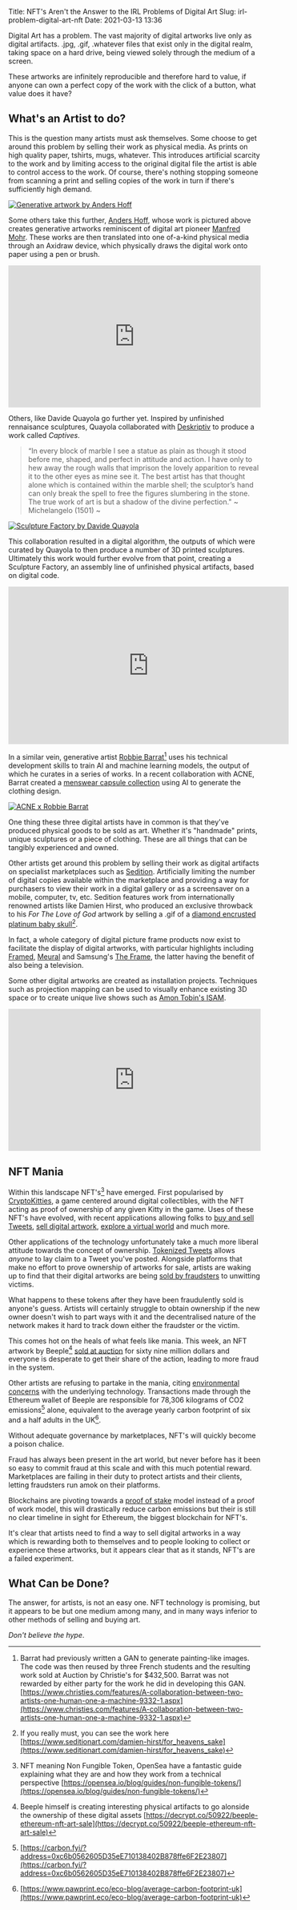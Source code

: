 Title: NFT's Aren't the Answer to the IRL Problems of Digital Art
Slug: irl-problem-digital-art-nft
Date: 2021-03-13 13:36

Digital Art has a problem. The vast majority of digital artworks live only as digital artifacts. .jpg, .gif, .whatever files that exist only in the digital realm, taking space on a hard drive, being viewed solely through the medium of a screen.

These artworks are infinitely reproducible and therefore hard to value, if anyone can own a perfect copy of the work with the click of a button, what value does it have?

## What's an Artist to do?

This is the question many artists must ask themselves. Some choose to get around this problem by selling their work as physical media. As prints on high quality paper, tshirts, mugs, whatever. This introduces artificial scarcity to the work and by limiting access to the original digital file the artist is able to control access to the work. Of course, there's nothing stopping someone from scanning a print and selling copies of the work in turn if there's sufficiently high demand.

[![Generative artwork by Anders Hoff](../images/post-images/anders-hoff-inconvergent.png)](https://inconvergent.net/2018/impossible-architecture/)

Some others take this further, [Anders Hoff](https://inconvergent.net/), whose work is pictured above creates generative artworks reminiscent of digital art pioneer [Manfred Mohr](https://en.wikipedia.org/wiki/Manfred_Mohr). These works are then translated into one of-a-kind physical media through an Axidraw device, which physically draws the digital work onto paper using a pen or brush.

<div style="padding:56.25% 0 0 0;position:relative;"><iframe src="https://player.vimeo.com/video/284380440?dnt=1" style="position:absolute;top:0;left:0;width:100%;height:100%;" frameborder="0" allow="autoplay; fullscreen; picture-in-picture" allowfullscreen></iframe></div><script src="https://player.vimeo.com/api/player.js"></script>

Others, like Davide Quayola go further yet. Inspired by unfinished rennaisance sculptures, Quayola collaborated with [Deskriptiv](https://deskriptiv.com/captives-quayola) to produce a work called *Captives*.

> “In every block of marble I see a statue as plain as though it stood before me, shaped, and perfect in attitude and action. I have only to hew away the rough walls that imprison the lovely apparition to reveal it to the other eyes as mine see it. The best artist has that thought alone which is contained within the marble shell; the sculptor’s hand can only break the spell to free the figures slumbering in the stone. The true work of art is but a shadow of the divine perfection."
> ~ Michelangelo (1501) ~

[![Sculpture Factory by Davide Quayola](../images/post-images/davide-quayola-sculpture-factory)](https://quayola.com/work/series/sculpture-factory.php)

This collaboration resulted in a digital algorithm, the outputs of which were curated by Quayola to then produce a number of 3D printed sculptures. Ultimately this work would further evolve from that point, creating a Sculpture Factory, an assembly line of unfinished physical artifacts, based on digital code.

<iframe width="560" height="315" src="https://www.youtube-nocookie.com/embed/q_Rl_ZWXrfs" frameborder="0" allow="accelerometer; autoplay; clipboard-write; encrypted-media; gyroscope; picture-in-picture" allowfullscreen></iframe>

In a similar vein, generative artist [Robbie Barrat](https://robbiebarrat.github.io/)[^1] uses his technical development skills to train AI and machine learning models, the output of which he curates in a series of works. In a recent collaboration with ACNE, Barrat created a [menswear capsule collection](https://www.vogue.com/fashion-shows/fall-2020-menswear/acne-studios) using AI to generate the clothing design.

[![ACNE x Robbie Barrat](../images/post-images/robbie-barrat-acne)](../images/post-images/robbie-barrat-acne)

One thing these three digital artists have in common is that they've produced physical goods to be sold as art. Whether it's "handmade" prints, unique sculptures or a piece of clothing. These are all things that can be tangibly experienced and owned.

Other artists get around this problem by selling their work as digital artifacts on specialist marketplaces such as [Sedition](https://www.seditionart.com/). Artificially limiting the number of digital copies available within the marketplace and providing a way for purchasers to view their work in a digital gallery or as a screensaver on a mobile, computer, tv, etc. Sedition features work from internationally renowned artists like Damien Hirst, who produced an exclusive throwback to his *For The Love of God* artwork by selling a .gif of a [diamond encrusted platinum baby skull](https://www.youtube.com/watch?v=5y_8DWg5W0w)[^2].

In fact, a whole category of digital picture frame products now exist to facilitate the display of digital artworks, with particular highlights including [Framed](https://frm.fm/), [Meural](https://www.netgear.com/home/digital-art-canvas/) and Samsung's [The Frame](https://www.samsung.com/uk/lifestyle-tvs/the-frame/highlights/), the latter having the benefit of also being a television.

Some other digital artworks are created as installation projects. Techniques such as projection mapping can be used to visually enhance existing 3D space or to create unique live shows such as [Amon Tobin's ISAM](https://www.youtube.com/watch?v=uh85lplBqdU). 

<div style="padding:56.25% 0 0 0;position:relative;"><iframe src="https://player.vimeo.com/video/43385747?dnt=1" style="position:absolute;top:0;left:0;width:100%;height:100%;" frameborder="0" allow="autoplay; fullscreen; picture-in-picture" allowfullscreen></iframe></div><script src="https://player.vimeo.com/api/player.js"></script>

## NFT Mania

Within this landscape NFT's[^3] have emerged. First popularised by [CryptoKitties](https://www.cryptokitties.co/), a game centered around digital collectibles, with the NFT acting as proof of ownership of any given Kitty in the game. Uses of these NFT's have evolved, with recent applications allowing folks to [buy and sell Tweets](https://v.cent.co/), [sell digital artwork](https://superrare.co/), [explore a virtual world](https://decentraland.org/) and much more. 

Other applications of the technology unfortunately take a much more liberal attitude towards the concept of ownership. [Tokenized Tweets](https://tokenizedtweets.com/) allows *anyone* to lay claim to a Tweet you've posted. Alongside platforms that make no effort to prove ownership of artworks for sale, artists are waking up to find that their digital artworks are being [sold by fraudsters](https://www.theguardian.com/technology/2021/mar/12/non-fungible-tokens-revolutionising-art-world-theft) to unwitting victims.

What happens to these tokens after they have been fraudulently sold is anyone's guess. Artists will certainly struggle to obtain ownership if the new owner doesn't wish to part ways with it and the decentralised nature of the network makes it hard to track down either the fraudster or the victim.

This comes hot on the heals of what feels like mania. This week, an NFT artwork by Beeple[^4] [sold at auction](https://techcrunch.com/2021/03/11/beeples-69-million-nft-sale-marks-a-potentially-transformative-moment-for-the-art-world/) for sixty nine million dollars and everyone is desperate to get their share of the action, leading to more fraud in the system. 

Other artists are refusing to partake in the mania, citing [environmental concerns](https://joanielemercier.com/the-problem-of-cryptoart/) with the underlying technology. Transactions made through the Ethereum wallet of Beeple are responsible for 78,306 kilograms of CO2 emissions[^5] alone, equivalent to the average yearly carbon footprint of six and a half adults in the UK[^6].

Without adequate governance by marketplaces, NFT's will quickly become a poison chalice.

Fraud has always been present in the art world, but never before has it been so easy to commit fraud at this scale and with this much potential reward. Marketplaces are failing in their duty to protect artists and their clients, letting fraudsters run amok on their platforms.

Blockchains are pivoting towards a [proof of stake](https://everestpipkin.medium.com/but-the-environmental-issues-with-cryptoart-1128ef72e6a3) model instead of a proof of work model, this will drastically reduce carbon emissions but their is still no clear timeline in sight for Ethereum, the biggest blockchain for NFT's.

It's clear that artists need to find a way to sell digital artworks in a way which is rewarding both to themselves and to people looking to collect or experience these artworks, but it appears clear that as it stands, NFT's are a failed experiment.

## What Can be Done?

The answer, for artists, is not an easy one. NFT technology is promising, but it appears to be but one medium among many, and in many ways inferior to other methods of selling and buying art.

*Don't believe the hype*.


[^1]: Barrat had previously written a GAN to generate painting-like images. The code was then reused by three French students and the resulting work sold at Auction by Christie's for $432,500. Barrat was not rewarded by either party for the work he did in developing this GAN. [https://www.christies.com/features/A-collaboration-between-two-artists-one-human-one-a-machine-9332-1.aspx](https://www.christies.com/features/A-collaboration-between-two-artists-one-human-one-a-machine-9332-1.aspx)
[^2]: If you really must, you can see the work here [https://www.seditionart.com/damien-hirst/for_heavens_sake](https://www.seditionart.com/damien-hirst/for_heavens_sake)
[^3]: NFT meaning Non Fungible Token, OpenSea have a fantastic guide explaining what they are and how they work from a technical perspective [https://opensea.io/blog/guides/non-fungible-tokens/](https://opensea.io/blog/guides/non-fungible-tokens/)
[^4]: Beeple himself is creating interesting physical artifacts to go alonside the ownership of these digital assets [https://decrypt.co/50922/beeple-ethereum-nft-art-sale](https://decrypt.co/50922/beeple-ethereum-nft-art-sale)
[^5]: [https://carbon.fyi/?address=0xc6b0562605D35eE710138402B878ffe6F2E23807](https://carbon.fyi/?address=0xc6b0562605D35eE710138402B878ffe6F2E23807)
[^6]: [https://www.pawprint.eco/eco-blog/average-carbon-footprint-uk](https://www.pawprint.eco/eco-blog/average-carbon-footprint-uk)